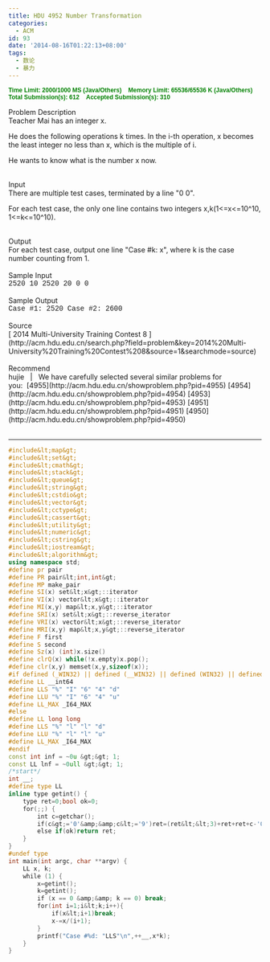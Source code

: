 ```yaml
---
title: HDU 4952 Number Transformation
categories:
  - ACM
id: 93
date: '2014-08-16T01:22:13+08:00'
tags:
  - 数论
  - 暴力
---
```


**<span style="font-family: Arial; font-size: 12px; font-weight: bold; color: green;">Time Limit: 2000/1000 MS (Java/Others)    Memory Limit: 65536/65536 K (Java/Others)
Total Submission(s): 612    Accepted Submission(s): 310
</span>**
<div class="panel_title" align="left">Problem Description</div>
<div class="panel_content">Teacher Mai has an integer x.

He does the following operations k times. In the i-th operation, x becomes the least integer no less than x, which is the multiple of i.

He wants to know what is the number x now.</div>
<div class="panel_bottom"></div>
<!--more-->
&nbsp;

<div class="panel_title" align="left">Input</div>
<div class="panel_content">There are multiple test cases, terminated by a line "0 0".

For each test case, the only one line contains two integers x,k(1&lt;=x&lt;=10^10, 1&lt;=k&lt;=10^10).</div>
<div class="panel_bottom"></div>
&nbsp;
<div class="panel_title" align="left">Output</div>
<div class="panel_content">For each test case, output one line "Case #k: x", where k is the case number counting from 1.</div>
<div class="panel_bottom"></div>
&nbsp;
<div class="panel_title" align="left">Sample Input</div>
<div class="panel_content">
<div style="font-family: Courier New,Courier,monospace;">2520 10 2520 20 0 0</div>
</div>
<div class="panel_bottom"></div>
&nbsp;
<div class="panel_title" align="left">Sample Output</div>
<div class="panel_content">
<div style="font-family: Courier New,Courier,monospace;">Case #1: 2520 Case #2: 2600</div>
</div>
<div class="panel_bottom"></div>
&nbsp;
<div class="panel_title" align="left">Source</div>
<div class="panel_content">[ 2014 Multi-University Training Contest 8 ](http://acm.hdu.edu.cn/search.php?field=problem&amp;key=2014%20Multi-University%20Training%20Contest%208&amp;source=1&amp;searchmode=source)</div>
<div class="panel_bottom"></div>
&nbsp;
<div class="panel_title" align="left">Recommend</div>
<div class="panel_content">hujie   |   We have carefully selected several similar problems for you:  [4955](http://acm.hdu.edu.cn/showproblem.php?pid=4955) [4954](http://acm.hdu.edu.cn/showproblem.php?pid=4954) [4953](http://acm.hdu.edu.cn/showproblem.php?pid=4953) [4951](http://acm.hdu.edu.cn/showproblem.php?pid=4951) [4950](http://acm.hdu.edu.cn/showproblem.php?pid=4950)</div>
<br/>

- - -


```C++
#include&lt;map&gt;
#include&lt;set&gt;
#include&lt;cmath&gt;
#include&lt;stack&gt;
#include&lt;queue&gt;
#include&lt;string&gt;
#include&lt;cstdio&gt;
#include&lt;vector&gt;
#include&lt;cctype&gt;
#include&lt;cassert&gt;
#include&lt;utility&gt;
#include&lt;numeric&gt;
#include&lt;cstring&gt;
#include&lt;iostream&gt;
#include&lt;algorithm&gt;
using namespace std;
#define pr pair
#define PR pair&lt;int,int&gt;
#define MP make_pair
#define SI(x) set&lt;x&gt;::iterator
#define VI(x) vector&lt;x&gt;::iterator
#define MI(x,y) map&lt;x,y&gt;::iterator
#define SRI(x) set&lt;x&gt;::reverse_iterator
#define VRI(x) vector&lt;x&gt;::reverse_iterator
#define MRI(x,y) map&lt;x,y&gt;::reverse_iterator
#define F first
#define S second
#define Sz(x) (int)x.size()
#define clrQ(x) while(!x.empty)x.pop();
#define clr(x,y) memset(x,y,sizeof(x));
#if defined (_WIN32) || defined (__WIN32) || defined (WIN32) || defined (__WIN32__)
#define LL __int64
#define LLS "%" "I" "6" "4" "d"
#define LLU "%" "I" "6" "4" "u"
#define LL_MAX _I64_MAX
#else
#define LL long long
#define LLS "%" "l" "l" "d"
#define LLU "%" "l" "l" "u"
#define LL_MAX _I64_MAX
#endif
const int inf = ~0u &gt;&gt; 1;
const LL lnf = ~0ull &gt;&gt; 1;
/*start*/
int __;
#define type LL
inline type getint() {
    type ret=0;bool ok=0;
    for(;;) {
        int c=getchar();
        if(c&gt;='0'&amp;&amp;c&lt;='9')ret=(ret&lt;&lt;3)+ret+ret+c-'0',ok=1;
        else if(ok)return ret;
    }
}
#undef type
int main(int argc, char **argv) {
    LL x, k;
    while (1) {
        x=getint();
        k=getint();
        if (x == 0 &amp;&amp; k == 0) break;
        for(int i=1;i&lt;k;i++){
            if(x&lt;i+1)break;
            x-=x/(i+1);
        }
        printf("Case #%d: "LLS"\n",++__,x*k);
    }
}
```
